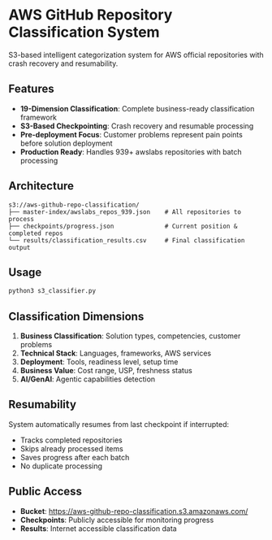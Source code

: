 # AWS GitHub Repository Classification System

S3-based intelligent categorization system for AWS official repositories with crash recovery and resumability.

## Features

- **19-Dimension Classification**: Complete business-ready classification framework
- **S3-Based Checkpointing**: Crash recovery and resumable processing
- **Pre-deployment Focus**: Customer problems represent pain points before solution deployment
- **Production Ready**: Handles 939+ awslabs repositories with batch processing

## Architecture

```
s3://aws-github-repo-classification/
├── master-index/awslabs_repos_939.json    # All repositories to process
├── checkpoints/progress.json              # Current position & completed repos  
└── results/classification_results.csv     # Final classification output
```

## Usage

```bash
python3 s3_classifier.py
```

## Classification Dimensions

1. **Business Classification**: Solution types, competencies, customer problems
2. **Technical Stack**: Languages, frameworks, AWS services
3. **Deployment**: Tools, readiness level, setup time
4. **Business Value**: Cost range, USP, freshness status
5. **AI/GenAI**: Agentic capabilities detection

## Resumability

System automatically resumes from last checkpoint if interrupted:
- Tracks completed repositories
- Skips already processed items
- Saves progress after each batch
- No duplicate processing

## Public Access

- **Bucket**: https://aws-github-repo-classification.s3.amazonaws.com/
- **Checkpoints**: Publicly accessible for monitoring progress
- **Results**: Internet accessible classification data
